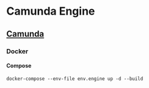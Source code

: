 # Camunda Engine
## [Camunda](http://localhost:8080/engine-rest/version)
### Docker
#### Compose
```shell
docker-compose --env-file env.engine up -d --build
```